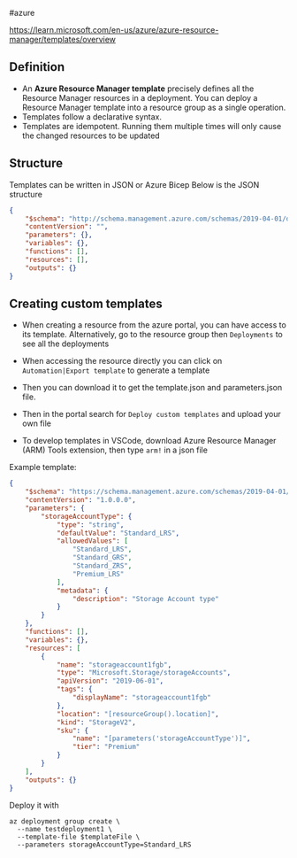 #azure

https://learn.microsoft.com/en-us/azure/azure-resource-manager/templates/overview

## Definition

- An **Azure Resource Manager template** precisely defines all the Resource Manager resources in a deployment. You can deploy a Resource Manager template into a resource group as a single operation.
- Templates follow a declarative syntax.
- Templates are idempotent. Running them multiple times will only cause the changed resources to be updated

## Structure

Templates can be written in JSON or Azure Bicep
Below is the JSON structure

```json
{
	"$schema": "http://schema.management.azure.com/schemas/2019-04-01/deploymentTemplate.json#",
	"contentVersion": "",
	"parameters": {},
	"variables": {},
	"functions": [],
	"resources": [],
	"outputs": {}
}
```

## Creating custom templates

- When creating a resource from the azure portal, you can have access to its template. Alternatively, go to the resource group then `Deployments` to see all the deployments
- When accessing the resource directly you can click on `Automation|Export template` to generate a template
- Then you can download it to get the template.json and parameters.json file.

- Then in the portal search for `Deploy custom templates` and upload your own file

- To develop templates in VSCode, download Azure Resource Manager (ARM) Tools extension, then type `arm!` in a json file

Example template:

```json
{
	"$schema": "https://schema.management.azure.com/schemas/2019-04-01/deploymentTemplate.json#",
	"contentVersion": "1.0.0.0",
	"parameters": {
		"storageAccountType": {
			"type": "string",
			"defaultValue": "Standard_LRS",
			"allowedValues": [
				"Standard_LRS",
				"Standard_GRS",
				"Standard_ZRS",
				"Premium_LRS"
			],
			"metadata": {
				"description": "Storage Account type"
			}
		}
	},
	"functions": [],
	"variables": {},
	"resources": [
		{
			"name": "storageaccount1fgb",
			"type": "Microsoft.Storage/storageAccounts",
			"apiVersion": "2019-06-01",
			"tags": {
				"displayName": "storageaccount1fgb"
			},
			"location": "[resourceGroup().location]",
			"kind": "StorageV2",
			"sku": {
				"name": "[parameters('storageAccountType')]",
				"tier": "Premium"
			}
		}
	],
	"outputs": {}
}
```

Deploy it with

```
az deployment group create \
  --name testdeployment1 \
  --template-file $templateFile \
  --parameters storageAccountType=Standard_LRS
```
